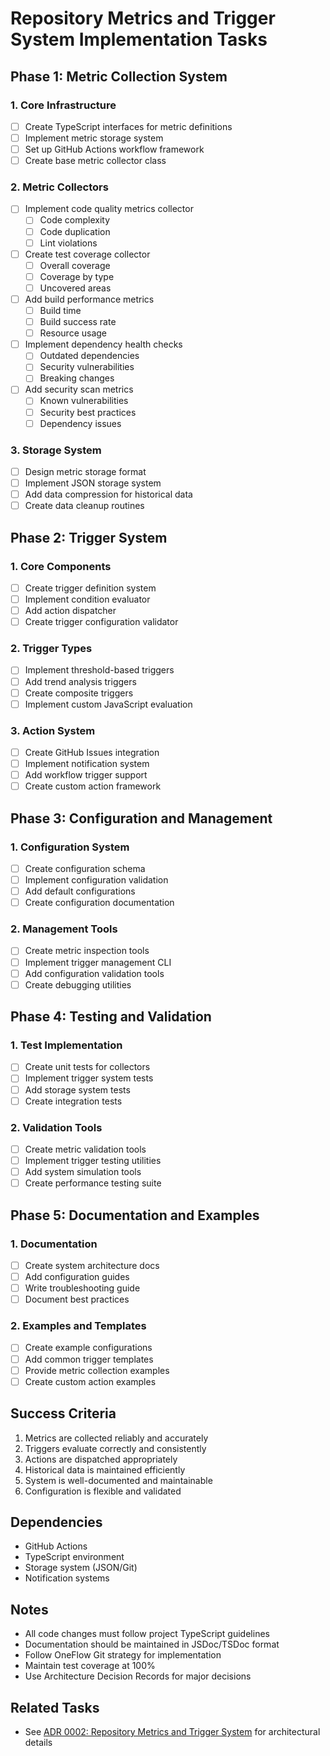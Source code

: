 # Repository Metrics and Trigger System Implementation Tasks

## Phase 1: Metric Collection System

### 1. Core Infrastructure
- [ ] Create TypeScript interfaces for metric definitions
- [ ] Implement metric storage system
- [ ] Set up GitHub Actions workflow framework
- [ ] Create base metric collector class

### 2. Metric Collectors
- [ ] Implement code quality metrics collector
  - [ ] Code complexity
  - [ ] Code duplication
  - [ ] Lint violations
- [ ] Create test coverage collector
  - [ ] Overall coverage
  - [ ] Coverage by type
  - [ ] Uncovered areas
- [ ] Add build performance metrics
  - [ ] Build time
  - [ ] Build success rate
  - [ ] Resource usage
- [ ] Implement dependency health checks
  - [ ] Outdated dependencies
  - [ ] Security vulnerabilities
  - [ ] Breaking changes
- [ ] Add security scan metrics
  - [ ] Known vulnerabilities
  - [ ] Security best practices
  - [ ] Dependency issues

### 3. Storage System
- [ ] Design metric storage format
- [ ] Implement JSON storage system
- [ ] Add data compression for historical data
- [ ] Create data cleanup routines

## Phase 2: Trigger System

### 1. Core Components
- [ ] Create trigger definition system
- [ ] Implement condition evaluator
- [ ] Add action dispatcher
- [ ] Create trigger configuration validator

### 2. Trigger Types
- [ ] Implement threshold-based triggers
- [ ] Add trend analysis triggers
- [ ] Create composite triggers
- [ ] Implement custom JavaScript evaluation

### 3. Action System
- [ ] Create GitHub Issues integration
- [ ] Implement notification system
- [ ] Add workflow trigger support
- [ ] Create custom action framework

## Phase 3: Configuration and Management

### 1. Configuration System
- [ ] Create configuration schema
- [ ] Implement configuration validation
- [ ] Add default configurations
- [ ] Create configuration documentation

### 2. Management Tools
- [ ] Create metric inspection tools
- [ ] Implement trigger management CLI
- [ ] Add configuration validation tools
- [ ] Create debugging utilities

## Phase 4: Testing and Validation

### 1. Test Implementation
- [ ] Create unit tests for collectors
- [ ] Implement trigger system tests
- [ ] Add storage system tests
- [ ] Create integration tests

### 2. Validation Tools
- [ ] Create metric validation tools
- [ ] Implement trigger testing utilities
- [ ] Add system simulation tools
- [ ] Create performance testing suite

## Phase 5: Documentation and Examples

### 1. Documentation
- [ ] Create system architecture docs
- [ ] Add configuration guides
- [ ] Write troubleshooting guide
- [ ] Document best practices

### 2. Examples and Templates
- [ ] Create example configurations
- [ ] Add common trigger templates
- [ ] Provide metric collection examples
- [ ] Create custom action examples

## Success Criteria
1. Metrics are collected reliably and accurately
2. Triggers evaluate correctly and consistently
3. Actions are dispatched appropriately
4. Historical data is maintained efficiently
5. System is well-documented and maintainable
6. Configuration is flexible and validated

## Dependencies
- GitHub Actions
- TypeScript environment
- Storage system (JSON/Git)
- Notification systems

## Notes
- All code changes must follow project TypeScript guidelines
- Documentation should be maintained in JSDoc/TSDoc format
- Follow OneFlow Git strategy for implementation
- Maintain test coverage at 100%
- Use Architecture Decision Records for major decisions

## Related Tasks
- See [ADR 0002: Repository Metrics and Trigger System](../docs/adr/0002-repository-metrics-and-trigger-system.md) for architectural details
